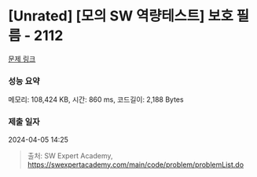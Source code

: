 # [Unrated] [모의 SW 역량테스트] 보호 필름 - 2112 

[문제 링크](https://swexpertacademy.com/main/code/problem/problemDetail.do?contestProbId=AV5V1SYKAaUDFAWu) 

### 성능 요약

메모리: 108,424 KB, 시간: 860 ms, 코드길이: 2,188 Bytes

### 제출 일자

2024-04-05 14:25



> 출처: SW Expert Academy, https://swexpertacademy.com/main/code/problem/problemList.do